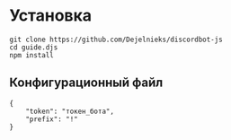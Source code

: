 # Установка

```
git clone https://github.com/Dejelnieks/discordbot-js
cd guide.djs
npm install
```

## Конфигурационный файл

```
{
    "token": "токен_бота",
    "prefix": "!"
}
```
